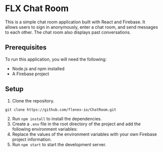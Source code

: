  # FLX Chat Room

This is a simple chat room application built with React and Firebase. It allows users to sign in anonymously, enter a chat room, and send messages to each other. The chat room also displays past conversations.

## Prerequisites

To run this application, you will need the following:

* Node.js and npm installed
* A Firebase project

## Setup

1. Clone the repository.
```
git clone https://github.com/flenex-io/ChatRoom.git
```

2. Run `npm install` to install the dependencies.
3. Create a `.env` file in the root directory of the project and add the following environment variables:
4. Replace the values of the environment variables with your own Firebase project information.
5. Run `npm start` to start the development server.

